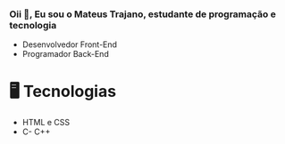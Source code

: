 ### Oii 👋, Eu sou o Mateus Trajano, estudante de programação e tecnologia

- Desenvolvedor Front-End
- Programador Back-End
  
# 🖥️ Tecnologias

- HTML e CSS
- C- C++

<!--
**Mateus-TR/Mateus-TR** is a ✨ _special_ ✨ repository because its `README.md` (this file) appears on your GitHub profile.

Here are some ideas to get you started:

- 🔭 I’m currently working on ...
- 🌱 I’m currently learning ...
- 👯 I’m looking to collaborate on ...
- 🤔 I’m looking for help with ...
- 💬 Ask me about ...
- 📫 How to reach me: ...
- 😄 Pronouns: ...
- ⚡ Fun fact: ...
-->
